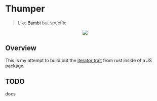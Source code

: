 # Thumper

> Like [Bambi](https://github.com/beardedtim/bambi) but specific

<p align="center">
  <img src="http://www.disneyclips.com/images5/images/thumper.png" />
</p>

## Overview

This is my attempt to build out the [iterator trait](https://doc.rust-lang.org/std/iter/trait.Iterator.html) from rust inside of a JS package.

## TODO

docs